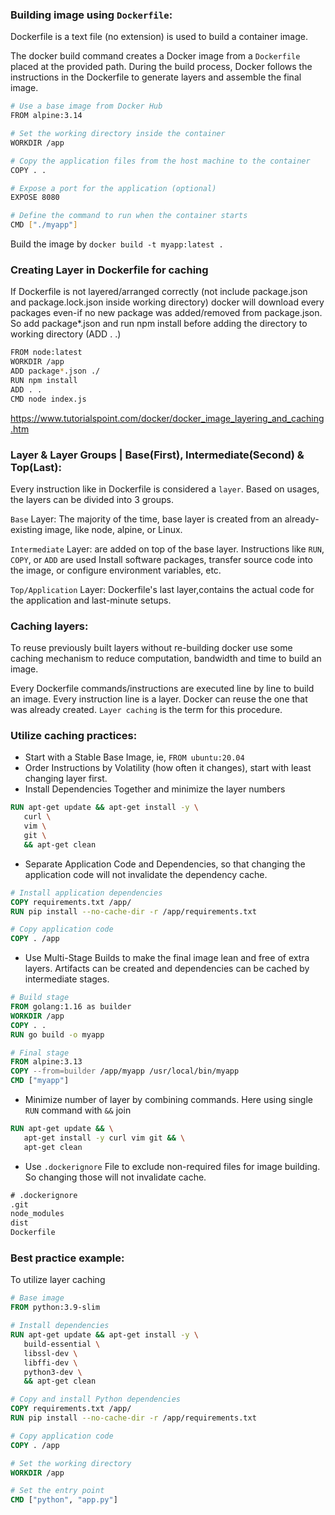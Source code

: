 ### Building image using `Dockerfile`:
Dockerfile is a text file (no extension) is used to build a container image.

The docker build command creates a Docker image from a `Dockerfile` placed at the provided path. During the build process, Docker follows the instructions in the Dockerfile to generate layers and assemble the final image.

```sh
# Use a base image from Docker Hub
FROM alpine:3.14

# Set the working directory inside the container
WORKDIR /app

# Copy the application files from the host machine to the container
COPY . .

# Expose a port for the application (optional)
EXPOSE 8080

# Define the command to run when the container starts
CMD ["./myapp"]
```
Build the image by `docker build -t myapp:latest .`

### Creating Layer in Dockerfile for caching
If Dockerfile is not layered/arranged correctly (not include package.json and package.lock.json inside working directory) docker will download every packages even-if no new package was added/removed from package.json. So add package*.json and run npm install before adding the directory to working directory (ADD . .)

```sh
FROM node:latest
WORKDIR /app
ADD package*.json ./
RUN npm install
ADD . .
CMD node index.js
```

https://www.tutorialspoint.com/docker/docker_image_layering_and_caching.htm


### Layer & Layer Groups | Base(First), Intermediate(Second) & Top(Last):
Every instruction like in Dockerfile is considered a `layer`. Based on 
usages, the layers can be divided into 3 groups.

`Base` Layer: The majority of the time, base layer is created from an already-existing image, like node, alpine, or Linux.

`Intermediate` Layer: are added on top of the base layer. Instructions like `RUN`, `COPY`, or `ADD` are used Install software packages, transfer source code into the image, or configure environment variables, etc.

`Top/Application` Layer: Dockerfile's last layer,contains the actual code for the application and last-minute setups. 

### Caching layers:
To reuse previously built layers without re-building docker use some caching mechanism to reduce computation, bandwidth and time to build an image.

Every Dockerfile commands/instructions are executed line by line to build an image. Every instruction line is a layer. Docker can reuse the one that was already created. `Layer caching` is the term for this procedure. 

### Utilize caching practices:
- Start with a Stable Base Image, ie, `FROM ubuntu:20.04`
- Order Instructions by Volatility (how often it changes), start with least changing layer first.
- Install Dependencies Together and minimize the layer numbers

```Dockerfile
RUN apt-get update && apt-get install -y \
   curl \
   vim \
   git \
   && apt-get clean
```

- Separate Application Code and Dependencies, so that changing the application code will not invalidate the dependency cache.

```Dockerfile
# Install application dependencies
COPY requirements.txt /app/
RUN pip install --no-cache-dir -r /app/requirements.txt

# Copy application code
COPY . /app
```


- Use Multi-Stage Builds to make the final image lean and free of extra layers. Artifacts can be created and dependencies can be cached by intermediate stages.

```Dockerfile
# Build stage
FROM golang:1.16 as builder
WORKDIR /app
COPY . .
RUN go build -o myapp

# Final stage
FROM alpine:3.13
COPY --from=builder /app/myapp /usr/local/bin/myapp
CMD ["myapp"]
```

- Minimize number of layer by combining commands. Here using single `RUN` command with `&&` join

```Dockerfile
RUN apt-get update && \
   apt-get install -y curl vim git && \
   apt-get clean
```

- Use `.dockerignore` File to exclude non-required files for image building. So changing those will not invalidate cache.

```txt
# .dockerignore
.git
node_modules
dist
Dockerfile
```

### Best practice example:
To utilize layer caching

```Dockerfile
# Base image
FROM python:3.9-slim

# Install dependencies
RUN apt-get update && apt-get install -y \
   build-essential \
   libssl-dev \
   libffi-dev \
   python3-dev \
   && apt-get clean

# Copy and install Python dependencies
COPY requirements.txt /app/
RUN pip install --no-cache-dir -r /app/requirements.txt

# Copy application code
COPY . /app

# Set the working directory
WORKDIR /app

# Set the entry point
CMD ["python", "app.py"]
```